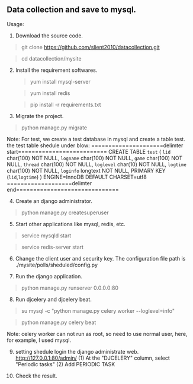 ## Data collection and save to mysql.

Usage:

1) Download the source code.
  > git clone https://github.com/slient2010/datacollection.git
  
  > cd datacollection/mysite

2) Install the requirement softwares.
   > yum install mysql-server
  
   > yum install redis
  
   > pip install -r requirements.txt

3) Migrate the project.
  > python manage.py migrate

  Note: For test, we create a test database in mysql and create a table test. the test table shedule under blow:
  =====================delimter start==========================
      CREATE TABLE `test` (
      `lid` char(100) NOT NULL,
      `logname` char(100) NOT NULL,
      `game` char(100) NOT NULL,
      `thread` char(100) NOT NULL,
      `loglevel` char(10) NOT NULL,
      `logtime` char(100) NOT NULL,
      `loginfo` longtext NOT NULL,
      PRIMARY KEY (`lid`,`logtime`)
      ) ENGINE=InnoDB DEFAULT CHARSET=utf8 
  ===================delimter end==============================

4) Create an django administrator.
  > python manage.py createsuperuser

5) Start other applications like mysql, redis, etc.
  > service mysqld start
  
  > service redis-server start

6) Change the client user and security key.
  The configuration file path is ./mysite/polls/sheduled/config.py

7) Run the django application.
  > python manage.py runserver 0.0.0.0:80

8) Run djcelery and djcelery beat.
  > su mysql -c "python manage.py celery worker --loglevel=info"
  
  > python manage.py celery beat

  Note: celery worker can not run as root, so need to use normal user, here, for example, I used mysql.

9) setting shedule
   login the django administrate web. 
   http://127.0.0.1:80/admin/
   (1) At the "DJCELERY" column, select "Periodic tasks"
   (2) Add PERIODIC TASK
   
10) Check the result.
